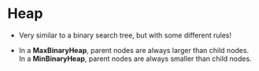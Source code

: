 # Heap

- Very similar to a binary search tree, but with some different rules!

- In a **MaxBinaryHeap**, parent nodes are always larger than child nodes.
In a **MinBinaryHeap**, parent nodes are always smaller than child nodes.

